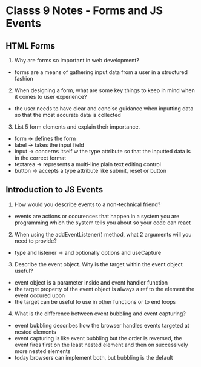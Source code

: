 # Classs 9 Notes - Forms and JS Events

## HTML Forms

1. Why are forms so important in web development?

- forms are a means of gathering input data from a user in a structured fashion

2. When designing a form, what are some key things to keep in mind when it comes to user experience?

- the user needs to have clear and concise guidance when inputting data so that the most accurate data is collected

3. List 5 form elements and explain their importance.

- form -> defines the form
- label -> takes the input field
- input -> concerns itself w the type attribute so that the inputted data is in the correct format
- textarea -> represents a multi-line plain text editing control
- button -> accepts a type attribute like submit, reset or button

## Introduction to JS Events

1. How would you describe events to a non-technical friend?

- events are actions or occurences that happen in a system you are programming which the system tells you about so your code can react

2. When using the addEventListener() method, what 2 arguments will you need to provide?

- type and listener -> and optionally options and useCapture

3. Describe the event object. Why is the target within the event object useful?

- event object is a parameter inside and event handler function
- the target property of the event object is always a ref to the element the event occured upon
- the target can be useful to use in other functions or to end loops

4. What is the difference between event bubbling and event capturing?

- event bubbling describes how the browser handles events targeted at nested elements
- event capturing is like event bubbling but the order is reversed, the event fires first on the least nested element and then on successively more nested elements
- today browsers can implement both, but bubbling is the default
